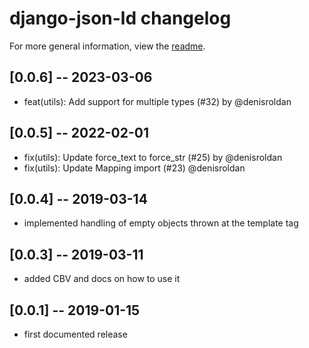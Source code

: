 # django-json-ld changelog

For more general information, view the [readme](README.md).

## [0.0.6] -- 2023-03-06

- feat(utils): Add support for multiple types (#32) by @denisroldan

## [0.0.5] -- 2022-02-01

- fix(utils): Update force_text to force_str (#25) by @denisroldan
- fix(utils): Update Mapping import (#23) @denisroldan

## [0.0.4] -- 2019-03-14

- implemented handling of empty objects thrown at the template tag

## [0.0.3] -- 2019-03-11

- added CBV and docs on how to use it

## [0.0.1] -- 2019-01-15

- first documented release
